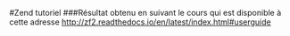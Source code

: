 #Zend tutoriel
###Résultat obtenu en suivant le cours qui est disponible à cette adresse http://zf2.readthedocs.io/en/latest/index.html#userguide
